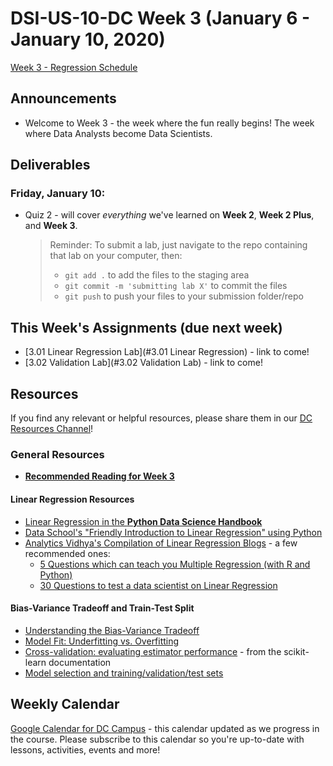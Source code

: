 # DSI-US-10-DC Week 3 (January 6 - January 10, 2020)
[Week 3 - Regression Schedule](https://git.generalassemb.ly/DSI-US-10/course-info#week-3---regression-january-6---january-10)

## Announcements
- Welcome to Week 3 - the week where the fun really begins! The week where Data Analysts become Data Scientists.

## Deliverables

### Friday, January 10:
- Quiz 2 - will cover *everything* we've learned on **Week 2**, **Week 2 Plus**, and **Week 3**.  



    > Reminder: To submit a lab, just navigate to the repo containing that lab on your computer, then:
    >
    > -   `git add .` to add the files to the staging area
    > -   `git commit -m 'submitting lab X'` to commit the files
    > -   `git push` to push your files to your submission folder/repo

## This Week's Assignments (due next week)

-   [3.01 Linear Regression Lab](#3.01 Linear Regression) - link to come!
-   [3.02 Validation Lab](#3.02 Validation Lab) - link to come!

## Resources

If you find any relevant or helpful resources, please share them in our [DC Resources Channel](https://app.slack.com/client/T0351JZQ0/CQME38U82)!

### General Resources

- **[Recommended Reading for Week 3](https://git.generalassemb.ly/DSI-US-10/dsi-weekly/blob/master/03-regression/prep-and-reading.md#optional-prework)**

#### Linear Regression Resources

- [Linear Regression in the **Python Data Science Handbook**](https://jakevdp.github.io/PythonDataScienceHandbook/05.06-linear-regression.html)
- [Data School's "Friendly Introduction to Linear Regression" using Python](http://www.dataschool.io/linear-regression-in-python/)
- [Analytics Vidhya's Compilation of Linear Regression Blogs](https://www.analyticsvidhya.com/blog/tag/linear-regression/) - a few recommended ones:
  - [5 Questions which can teach you Multiple Regression (with R and Python)](https://www.analyticsvidhya.com/blog/2015/10/regression-python-beginners/)
  - [30 Questions to test a data scientist on Linear Regression](https://www.analyticsvidhya.com/blog/2017/07/30-questions-to-test-a-data-scientist-on-linear-regression/)

#### Bias-Variance Tradeoff and Train-Test Split
- [Understanding the Bias-Variance Tradeoff](http://scott.fortmann-roe.com/docs/BiasVariance.html)
- [Model Fit: Underfitting vs. Overfitting](https://docs.aws.amazon.com/machine-learning/latest/dg/model-fit-underfitting-vs-overfitting.html)
- [Cross-validation: evaluating estimator performance](https://scikit-learn.org/stable/modules/cross_validation.html#cross-validation) - from the scikit-learn documentation
- [Model selection and training/validation/test sets](https://www.youtube.com/watch?v=MyBSkmUeIEs)

## Weekly Calendar
[Google Calendar for DC Campus](https://calendar.google.com/calendar?cid=Z2VuZXJhbGFzc2VtYi5seV9jbGFzc3Jvb21jNjIzY2NhNkBncm91cC5jYWxlbmRhci5nb29nbGUuY29t) - this calendar updated as we progress in the course. Please subscribe to this calendar so you're up-to-date with lessons, activities, events and more!

